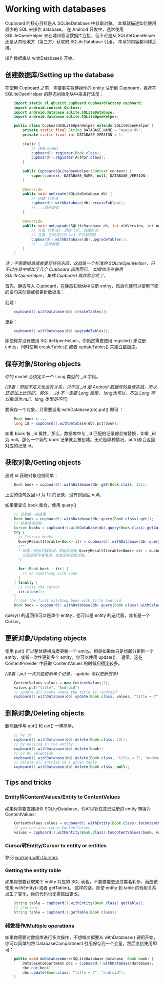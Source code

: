 # Working with databases
Cupboard 的核心目标是从 SQLiteDatabase 中存取对象。
本章就描述如何使用最少的 SQL 来操作 database。
在 Android 开发中，通常使用 SQLiteOpenHelper 来创建和管理数据库连接，但不论是从 SQLiteOpenHelper 还是从其他地方（第三方）获取的 SQLiteDatabase 引用，
本章的内容都同样适用。

操作数据库从 withDatabase() 开始。

## 创建数据库/Setting up the database
在使用 Cupboard 之前，需要事先将待操作的 entity 注册到 Cupboard，推荐在 SQLiteOpenHelper 的静态初始化块中来进行注册：

```java
    import static nl.qbusict.cupboard.CupboardFactory.cupboard;
    import android.content.Context;
    import android.database.sqlite.SQLiteDatabase;
    import android.database.sqlite.SQLiteOpenHelper;

    public class CupboardSQLiteOpenHelper extends SQLiteOpenHelper {
        private static final String DATABASE_NAME = "myapp.db";
        private static final int DATABASE_VERSION = 1;
    
        static {
            // 注册 model
            cupboard().register(Book.class);
            cupboard().register(Author.class);
        }
    
        public CupboardSQLiteOpenHelper(Context context) {
            super(context, DATABASE_NAME, null, DATABASE_VERSION);
        }
    
        @Override
        public void onCreate(SQLiteDatabase db) {
            // 创建 table
            cupboard().withDatabase(db).createTables();
            // ...其他语句
        }
    
        @Override
        public void onUpgrade(SQLiteDatabase db, int oldVersion, int newVersion) {
            // 升级 tables，添加 col，创建新表
            // 注意，已经存在的 col 不会被转换
            cupboard().withDatabase(db).upgradeTables();
            // ...迁移数据
        }
    }
```

*注：不需要继承或者重写任何东西，这就是一个标准的 SQLiteOpenHelper，只不过在其中增加了几个 Cupboard 调用而已。
如果你正在使用 SQLiteOpenHelper，集成 Cupboard 就非常容易了。*

首先，静态导入 Cupboard，在静态初始块中注册 entity，然后你就可以使用下面的语句来创建或者更新数据库：

创建：

```java
    cupboard().withDatabase(db).createTables();
```

更新：

```java
    cupboard().withDatabase(db).upgradeTables();
```

即使你并没有使用 SQLiteOpenHelper，你仍然需要使用 register() 来注册 entity，同时使用 createTables() 或者 updateTables() 来建立数据库。

## 保存对象/Storing objects

你的 model 必须定义一个 Long 类型的 _id 字段。

*(译者：即使不定义也没有关系，只不过 _id 是 Android 数据库的最佳实践，所以还是加上比较好。另外， _id 不一定要 Long 类型， long也可以，不过 Long 可以取值为 null，long 类型却不行)*

要保存一个对象，只需要调用 withDatabase(db).put() 即可 ：

```java
    Book book = ...
    long id = cupboard().withDatabase(db).put(book);
```

如果 book 有 _id 属性，那么，数据库中与 _id 匹配的记录都会被替换，如果 _id 为 null，那么一个新的 book 记录就会被创建。无论是哪种情况，put()都会返回对应的记录 id。

## 获取对象/Getting objects

通过 id 获取对象也很简单：

```java
    Book book = cupboard().withDatabase(db).get(Book.class, 12L);
```
上面的语句返回 id 为 12 的记录，没有则返回 null。

如果要查询 book 集合，使用 query()

```java
    // 获取第一条结果
    Book book = cupboard().withDatabase(db).query(Book.class).get();
    // 获取查询游标
    Cursor books = cupboard().withDatabase(db).query(Book.class).getCursor();
    try {
      // Iterate books
      QueryResultIterable<Book> itr = cupboard().withDatabase(db).query(Book.class).query().iterator();
      /**
      * 译者：原始文档有误，原始文档是 QueryResultIterable<Book> itr = cupboard().withDatabase(db).query(Book.class).iterate(); 调用错误
        应该是原作者笔误，或者没有更新文档。
      */
      
      for (Book book : itr) {
        // do something with book
      }
    } finally {
      // close the cursor
      itr.close();
    }
    // Get the first matching book with title Android
    Book book = cupboard().withDatabase(db).query(Book.class).withSelection("title = ?", "Android").get();
```

query() 的返回值可以是单个 entity，也可以是 entity 的迭代器，或者是一个 Cursor。

## 更新对象/Updating objects
使用 put() 可以整体替换或者更新一个 entity。但是如果你只是想部分更新一个 entity，或者一次性更新多个 entity，你可以使用 update()。
通常，这在 ContentProvider 中获取 ContentValues 的时候用得比较多。

*(译者：put 一次只能更新单个记录， update 可以更新很多)*

```java
    ContentValues values = new ContentValues(1);
    values.put("title", "Android")
    // update all books where the title is 'android'
    cupboard().withDatabase(db).update(Book.class, values, "title = ?", "android");
```

## 删除对象/Deleting objects

删除操作与 put() 和 get() 一样简单。

```java
    // by id
    cupboard().withDatabase(db).delete(Book.class, 12L);
    // by passing in the entity
    cupboard().withDatabase(db).delete(book);
    // or by selection
    cupboard().withDatabase(db).delete(Book.class, "title = ?", "android");
    // delete all entries in a given table
    cupboard().withDatabase(db).delete(Book.class, null);
```

## Tips and tricks

### Entity转ContentValues/Entity to ContentValues

如果你需要直接操作 SQLiteDatabase，你可以将任意已注册的 entity 转换为 ContentValues:

```java
    ContentValues values = cupboard().withEntity(Book.class).toContentValues(book);
    // you can also reuse ContentValues
    values = cupboard().withEntity(Book.class).toContentValues(book, values);
```

### Cursor转Entity/Cursor to entity or entities

参阅 [working with Cursors](./Working_with_Cursors.md)

### Getting the entity table

如果你想要获取某个 entity 对应的 SQL 表名，不要直接去通过类名判断，而应该使用 withEntity() 或者 getTable()。
这样的话，即使 entity 到 table 的映射关系发生了变化，你的代码也无需做出更改。

```java
    String table = cupboard().withEntity(Book.class).getTable();
    // shortcut
    String table = cupboard().getTable(Book.class);
```

### 频繁操作/Multiple operations

如果你需要对数据库进行多次操作，不想每次都要从 withDatabase() 调用开始，你可以简单的将 DatabaseCompartment 引用保存到一个变量，然后直接使用即可：
```java
    public void doDatabaseWork(SQLiteDatabase database, Book book) {
        DatabaseCompartment dbc = cupboard().withDatabase(database);
        dbc.put(book);
        dbc.update(Book.class, "title = ?", "android");
    }
```


























